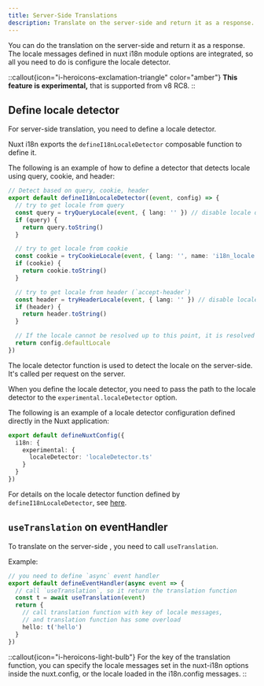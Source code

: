 ```yaml
---
title: Server-Side Translations
description: Translate on the server-side and return it as a response.
---
```


You can do the translation on the server-side and return it as a response. The locale messages defined in nuxt i18n module options are integrated, so all you need to do is configure the locale detector.

::callout{icon="i-heroicons-exclamation-triangle" color="amber"}
**This feature is experimental,** that is supported from v8 RC8.
::

## Define locale detector

For server-side translation, you need to define a locale detector.

Nuxt i18n exports the `defineI18nLocaleDetector` composable function to define it.

The following is an example of how to define a detector that detects locale using query, cookie, and header:

```ts [i18n/localeDetector.ts]
// Detect based on query, cookie, header
export default defineI18nLocaleDetector((event, config) => {
  // try to get locale from query
  const query = tryQueryLocale(event, { lang: '' }) // disable locale default value with `lang` option
  if (query) {
    return query.toString()
  }

  // try to get locale from cookie
  const cookie = tryCookieLocale(event, { lang: '', name: 'i18n_locale' }) // disable locale default value with `lang` option
  if (cookie) {
    return cookie.toString()
  }

  // try to get locale from header (`accept-header`)
  const header = tryHeaderLocale(event, { lang: '' }) // disable locale default value with `lang` option
  if (header) {
    return header.toString()
  }

  // If the locale cannot be resolved up to this point, it is resolved with the value `defaultLocale` of the locale config passed to the function
  return config.defaultLocale
})
```

The locale detector function is used to detect the locale on the server-side. It's called per request on the server.

When you define the locale detector, you need to pass the path to the locale detector to the `experimental.localeDetector` option.

The following is an example of a locale detector configuration defined directly in the Nuxt application:

```ts [nuxt.config.ts]
export default defineNuxtConfig({
  i18n: {
    experimental: {
      localeDetector: 'localeDetector.ts'
    }
  }
})
```

For details on the locale detector function defined by `defineI18nLocaleDetector`, see [here](/docs/api#definei18nlocaledetector).

## `useTranslation` on eventHandler

To translate on the server-side , you need to call `useTranslation`.

Example:

```ts
// you need to define `async` event handler
export default defineEventHandler(async event => {
  // call `useTranslation`, so it return the translation function
  const t = await useTranslation(event)
  return {
    // call translation function with key of locale messages,
    // and translation function has some overload
    hello: t('hello')
  }
})
```

::callout{icon="i-heroicons-light-bulb"}
For the key of the translation function, you can specify the locale messages set in the nuxt-i18n options inside the nuxt.config, or the locale loaded in the i18n.config messages.
::
